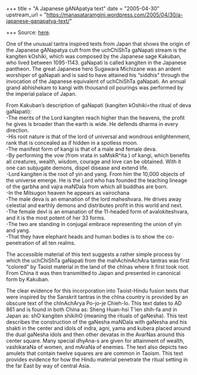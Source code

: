 +++
title = "A Japanese gANApatya text"
date = "2005-04-30"
upstream_url = "https://manasataramgini.wordpress.com/2005/04/30/a-japanese-ganapatya-text/"

+++
Source: [here](https://manasataramgini.wordpress.com/2005/04/30/a-japanese-ganapatya-text/).

One of the unusual tantra inspired texts from Japan that shows the
origin of the Japanese gANapatya cult from the uchChiShTa gaNapati
stream is the kangiten kOshiki, which was composed by the Japanese sage
Kakuban, who lived between 1095-1143. gaNapati is called kangiten in the
Japanese pantheon. The great Japanese hero Sugawara Michizane was an
ardent worshiper of gaNapati and is said to have attained his “siddhis”
through the invocation of the Japanese equivalent of uchChiShTa
gaNapati. An annual grand abhishekam to kangi with thousand oil pourings
was performed by the imperial palace of Japan.

From Kakuban’s description of gaNapati (kangiten kOshiki=the ritual of
deva gaNapati):  
-The merits of the Lord kangiten reach higher than the heavens, the
profit he gives is broader than the earth is wide. He defends dharma in
every direction.  
-His root nature is that of the lord of universal and wondrous
enlightenment, rank that is concealed as if hidden in a spotless moon.  
-The manifest form of kangi is that of a male and female deva.  
-By performing the vow (from vrata in saMskR^ita ) of kangi, which
benefits all creatures, wealth, wisdom, courage and love can be
obtained. With it one can subjugate demons, dispel disease and extend
life.  
-Lord kangiten is the root of yin and yang. From him the 10,000 objects
of the universe emerge. He is the Lord who has founded the teaching
lineage of the garbha and vajra maNDala from which all buddhas are
born.  
-In the Mitsugon heaven he appears as vairochana  
-The male deva is an emanation of the lord maheshvara. He drives away
celestial and earthly demons and distributes profit in this world and
next.  
-The female devI is an emanation of the 11-headed form of
avalokiteshvara, and it is the most potent of her 33 forms.  
-The two are standing in conjugal embrace representing the union of yin
and yang.  
-That they have elephant heads and human bodies is to show the
co-penetration of all ten realms.

The accessible material of this text suggests a rather simple process by
which the uchChiShTa gaNapati from the mahAchinAchAra tantras was first
“colored” by Taoist material in the land of the chInas where it first
took root. From China it was then transmitted to Japan and presented in
canonical form by Kakuban.

The clear evidence for this incorporation into Taoist-Hindu fusion texts
that were inspired by the Sanskrit tantras in the chIna country is
provided by an obscure text of the chInAchArya Po-jo-je Chieh-lo. This
text dates to AD 861 and is found in both China as: Sheng Huan-hsi T’ien
shih-fa and in Japan as: shO kangiten shikihO (meaning the rituals of
gaNesha). This text describes the construction of the gaNesha maNDala
with gaNesha and his shakti in the center and idols of indra, agni, yama
and kubera placed around the dual gaNesha idols and then other devatas
in the AvarNas around this center square. Many special dhyAna-s are
given for attainment of wealth, vashikaraNa of women, and mAraNa of
enemies. The text also depicts two amulets that contain twelve squares
are are common in Taoism. This text provides evidence for how the Hindu
material penetrate the ritual setting in the far East by way of central
Asia.

